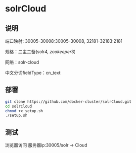 # solrCloud

## 说明

端口映射: 30005-30008:30005-30008, 32181-32183:2181

规格：二主二备(solr*4, zookeeper*3)

网络：solr-cloud

中文分词fieldType：cn_text

## 部署

``` bash
git clone https://github.com/docker-cluster/solrCloud.git
cd solrCloud
chmod +x setup.sh
./setup.sh
```

## 测试

浏览器访问 服务器ip:30005/solr -> Cloud


